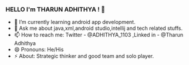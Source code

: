### HELLO I'm THARUN ADHITHYA ! 👋

 -  🔭 I’m currently learning android app development.
 -  💬 Ask me about java,xml,android studio,intellij and tech related stuffs.
 -  📫 How to reach me: Twitter - @ADHITHYA_1103 ,Linked in - @Tharun Adhithya
 -  😄 Pronouns: He/His
 -  ⚡ About: Strategic thinker and good team and solo player.


